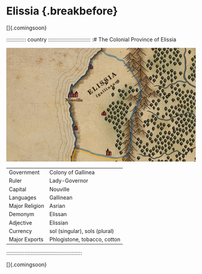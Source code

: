 # Elissia {.breakbefore}

[]{.comingsoon}

::::::::::::: country ::::::::::::::::::::::::::::
:# The Colonial Province of Elissia

![Map of Elissia, by Robert Altbauer](assets/Maps/Details/World/Elissia.jpg "Map of Elissia, by Robert Altbauer")

|                |                               |
| -------------- | ----------------------------- |
| Government     | Colony of Gallinea            |
| Ruler          | Lady-Governor                 |
| Capital        | Nouville                      |
| Languages      | Gallinean                     |
| Major Religion | Asrian                        |
| Demonym        | Elissan                       |
| Adjective      | Elissian                      |
| Currency       | sol (singular), sols (plural) |
| Major Exports  | Phlogistone, tobacco, cotton  |
::::::::::::::::::::::::::::::::::::::::::::::::::

[]{.comingsoon}

